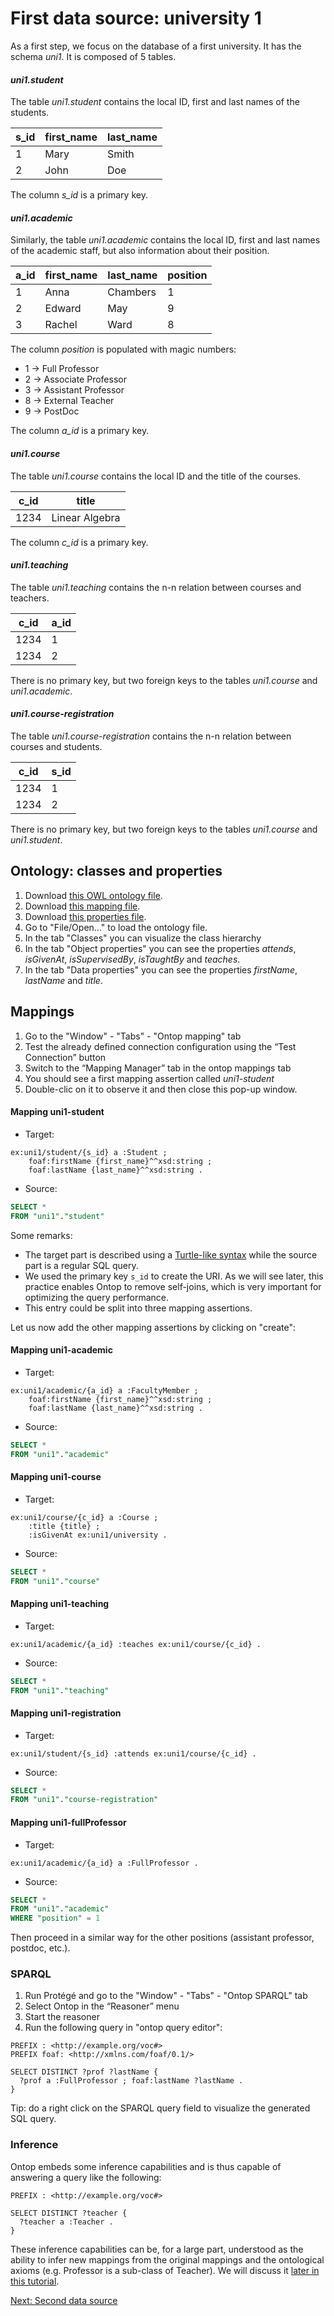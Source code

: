 # First data source: university 1


As a first step, we focus on the database of a first university. It has
the schema *uni1*.
It is composed of 5 tables.

#### *uni1.student*

The table *uni1.student* contains the local ID, first and last names of the students.

s_id | first_name |  last_name
---- | ---------- | ----------
  1  | Mary       | Smith
  2  | John       | Doe

The column *s_id* is a primary key.  

#### *uni1.academic*

Similarly, the table *uni1.academic* contains the local ID,
first and last names of the academic staff, but also information about their position.

a_id | first_name |  last_name | position
---- | ---------- | ---------- | --------
  1  | Anna       | Chambers   | 1
  2  | Edward     | May        | 9
  3  | Rachel     | Ward       | 8

The column *position* is populated with magic numbers:
  - 1 -> Full Professor
  - 2 -> Associate Professor
  - 3 -> Assistant Professor
  - 8 -> External Teacher
  - 9 -> PostDoc

The column *a_id* is a primary key.

#### *uni1.course*

The table *uni1.course* contains the local ID
and the title of the courses.

c_id | title
---- | -----
1234 | Linear Algebra

The column *c_id* is a primary key.

#### *uni1.teaching*

The table *uni1.teaching* contains the n-n relation
between courses and teachers.

c_id | a_id
---- | ----
1234 | 1
1234 | 2

There is no primary key, but two foreign keys to the tables *uni1.course* and *uni1.academic*.

#### *uni1.course-registration*

The table *uni1.course-registration* contains the n-n relation
between courses and students.

c_id | s_id
---- | ----
1234 | 1
1234 | 2

There is no primary key, but two foreign keys to the tables *uni1.course* and *uni1.student*.

## Ontology: classes and properties


1. Download [this OWL ontology file](university.ttl).
2. Download [this mapping file](university.obda).
3. Download [this properties file](university.properties).
4. Go to "File/Open..." to load the ontology file.
5. In the tab "Classes" you can visualize the class hierarchy
6. In the tab "Object properties" you can see the properties *attends*, *isGivenAt*, *isSupervisedBy*, *isTaughtBy* and *teaches*.
7. In the tab "Data properties" you can see the properties *firstName*, *lastName* and *title*.


## Mappings


1. Go to the "Window" - "Tabs" - "Ontop mapping" tab
2. Test the already defined connection configuration using the “Test Connection” button
3. Switch to the “Mapping Manager” tab in the ontop mappings tab
4. You should see a first mapping assertion called *uni1-student*
5. Double-clic on it to observe it and then close this pop-up window.

#### Mapping uni1-student

 * Target:
```turtle
ex:uni1/student/{s_id} a :Student ;
    foaf:firstName {first_name}^^xsd:string ;
    foaf:lastName {last_name}^^xsd:string .
```
 * Source:
```sql
SELECT *
FROM "uni1"."student"
```

Some remarks:
  - The target part is described using a [Turtle-like syntax](https://github.com/ontop/ontop/wiki/TurtleSyntax) while the source part is a regular SQL query.
  - We used the primary key `s_id` to create the URI. As we will see later,
    this practice enables Ontop to remove self-joins, which is very important for optimizing
    the query performance.
  - This entry could be split into three mapping assertions.


Let us now add the other mapping assertions by clicking on "create":

#### Mapping uni1-academic
 * Target:
```turtle
ex:uni1/academic/{a_id} a :FacultyMember ;
    foaf:firstName {first_name}^^xsd:string ;
    foaf:lastName {last_name}^^xsd:string .
```
 * Source:
```sql
SELECT *
FROM "uni1"."academic"
```

#### Mapping uni1-course
 * Target:
```turtle
ex:uni1/course/{c_id} a :Course ;
    :title {title} ;
    :isGivenAt ex:uni1/university .
```
 * Source:
```sql
SELECT *
FROM "uni1"."course"
```

#### Mapping uni1-teaching
 * Target:
```turtle
ex:uni1/academic/{a_id} :teaches ex:uni1/course/{c_id} .
```
 * Source:
```sql
SELECT *
FROM "uni1"."teaching"
```

#### Mapping uni1-registration
 * Target:
```turtle
ex:uni1/student/{s_id} :attends ex:uni1/course/{c_id} .
```
 * Source:
```sql
SELECT *
FROM "uni1"."course-registration"
```

#### Mapping uni1-fullProfessor
 * Target:
```turtle
ex:uni1/academic/{a_id} a :FullProfessor .
```
 * Source:
```sql
SELECT *
FROM "uni1"."academic"
WHERE "position" = 1
```

Then proceed in a similar way for the other positions (assistant professor, postdoc, etc.).


### SPARQL

1. Run Protégé and go to the "Window" - "Tabs" - "Ontop SPARQL" tab
2. Select Ontop in the “Reasoner” menu
3. Start the reasoner
4. Run the following query in "ontop query editor":

```sparql
PREFIX : <http://example.org/voc#>
PREFIX foaf: <http://xmlns.com/foaf/0.1/>

SELECT DISTINCT ?prof ?lastName {
  ?prof a :FullProfessor ; foaf:lastName ?lastName .
}
```

Tip: do a right click on the SPARQL query field to visualize the generated SQL query.

### Inference

Ontop embeds some inference capabilities and is thus capable of answering a query like the following:

```sparql
PREFIX : <http://example.org/voc#>

SELECT DISTINCT ?teacher {
  ?teacher a :Teacher .
}
```

These inference capabilities can be, for a large part, understood as the ability to infer new mappings
from the original mappings and the ontological axioms (e.g. Professor is a sub-class of Teacher). We will discuss it [later in this tutorial](../mapping/foreign-keys.md).

[Next: Second data source](university-2.md)
